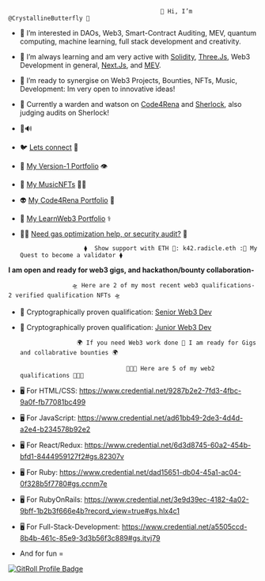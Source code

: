                                                🦋 Hi, I’m @CrystallineButterfly 🦋
- 👀 I’m interested in DAOs, Web3, Smart-Contract Auditing, MEV, quantum computing, machine learning, full stack development and creativity. 
- 🌱 I’m always learning and am very active with [Solidity](https://github.com/ethereum/solidity), [Three.Js](https://github.com/mrdoob/three.js), Web3 Development in general, [Next.Js](https://github.com/vercel/next.js), and [MEV](https://ethereum.org/en/developers/docs/mev/).
- 💞️ I’m ready to synergise on Web3 Projects, Bounties, NFTs, Music, Development: Im very open to innovative ideas!
- 🦉 Currently a warden and watson on [Code4Rena](https://code4rena.com/@K42) and [Sherlock](https://audits.sherlock.xyz/watson/K42), also judging audits on Sherlock! 
- 🦇🔊

- 🐦 [Lets connect](https://twitter.com/CrystAlline_K42) 🙏
- 👾 [My Version-1 Portfolio](https://just-a-realm-p2.vercel.app/) 👁️
- 🦋 [My MusicΝFTs](https://foundation.app/@CrystallineButterfly) 🏄‍♀️
- 👽 [My Code4Rena Portfolio](https://code4rena.com/@K42) 💎
- 🔮 [My LearnWeb3 Portfolio](https://learnweb3.io/u/K42/) ⚕️
- 🕵️‍♂️ [Need gas optimization help, or security audit?](https://app.findaudit.xyz/p/k42) 🗿

                        ⧫  Show support with ETH 🌊: k42.radicle.eth :🌊 My Quest to become a validator ⧫ 


 **I am open and ready for web3 gigs, and hackathon/bounty collaboration-**


                      🛸 Here are 2 of my most recent web3 qualifications- 2 verified qualification NFTs 🛸

- 🤖 Cryptographically proven qualification: [Senior Web3 Dev](https://opensea.io/assets/matic/0x60576a64851c5b42e8c57e3e4a5cf3cf4eeb2ed6/5746)

- 🤖 Cryptographically proven qualification: [Junior Web3 Dev](https://opensea.io/assets/matic/0x60576a64851c5b42e8c57e3e4a5cf3cf4eeb2ed6/6571)

                      🌍 If you need Web3 work done 🔮 I am ready for Gigs and collabrative bounties 🌍

                                    👨🏼‍🚀 Here are 5 of my web2 qualifications 👨🏼‍🚀 

- 🖥 For HTML/CSS: https://www.credential.net/9287b2e2-7fd3-4fbc-9a0f-fb77081bc499

- 🖥 For JavaScript:  https://www.credential.net/ad61bb49-2de3-4d4d-a2e4-b234578b92e2

- 🖥 For React/Redux: https://www.credential.net/6d3d8745-60a2-454b-bfd1-8444959127f2#gs.82307v

- 🖥 For Ruby: https://www.credential.net/dad15651-db04-45a1-ac04-0f328b5f7780#gs.ccnm7e

- 🖥 For RubyOnRails: https://www.credential.net/3e9d39ec-4182-4a02-9bff-1b2b3f666e4b?record_view=true#gs.hlx4c1

- 🖥 For Full-Stack-Development: https://www.credential.net/a5505ccd-8b4b-461c-85e9-3d3b56f3c889#gs.itvj79

<!---
CrystallineButterfly/WELCOME TO MANY WAVES! 

I am an adjacent creator; 4 progressive waves 2 expansive waves 4 all 2 enjoy! 

LETS CREATE THE BEST REALITIES WE CAN 4 ALL LIFE, ALL BEINGS, AND MORE = 2 THE BEST REALITY FOR LIFE!!

--->

- And for fun = 

<a href="https://gitroll.io/profile/uR6uUGRvXLXMJuP3CQoNNii9KM8R2" target="_blank"><img src="https://gitroll.io/api/badges/profiles/v1/uR6uUGRvXLXMJuP3CQoNNii9KM8R2" alt="GitRoll Profile Badge"/></a>
